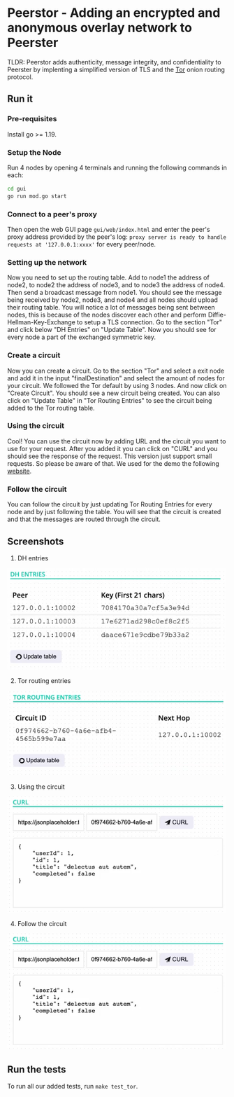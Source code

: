 # Peerstor - Adding an encrypted and anonymous overlay network to Peerster

TLDR: Peerstor adds authenticity, message integrity, and confidentiality to Peerster by implenting a simplified version of TLS and the [Tor](https://www.torproject.org/) onion routing protocol.

## Run it

### Pre-requisites
Install go >= 1.19.

### Setup the Node
Run 4 nodes by opening 4 terminals and running the following commands in each:

```sh
cd gui
go run mod.go start
```

### Connect to a peer's proxy
Then open the web GUI page `gui/web/index.html` and enter the peer's proxy
address provided by the peer's log: `proxy server is ready to handle requests at
'127.0.0.1:xxxx'` for every peer/node. 

### Setting up the network
Now you need to set up the routing table. Add to node1 the address of node2, to node2 the address of node3, and to node3 the address of node4. Then send a broadcast message from node1. You should see the message being received by node2, node3, and node4 and all nodes should upload their routing table. You will notice a lot of messages being sent between nodes, this is because of the nodes discover each other and perform Diffie-Hellman-Key-Exchange to setup a TLS connection. Go to the section "Tor" and click below "DH Entries" on "Update Table". Now you should see for every node a part of the exchanged symmetric key. 

### Create a circuit
Now you can create a circuit. Go to the section "Tor" and select a exit node and add it in the input "finalDestination" and select the amount of nodes for your circuit. We followed the Tor default by using 3 nodes. And now click on "Create Circuit". You should see a new circuit being created. You can also click on "Update Table" in "Tor Routing Entries" to see the circuit being added to the Tor routing table.

### Using the circuit
Cool! You can use the circuit now by adding URL and the circuit you want to use for your request. After you added it you can click on "CURL" and you should see the response of the request. This version just support small requests. So please be aware of that. We used for the demo the following [website](https://jsonplaceholder.typicode.com/todos/1).

### Follow the circuit
You can follow the circuit by just updating Tor Routing Entries for every node and by just following the table. You will see that the circuit is created and that the messages are routed through the circuit.

## Screenshots

1. DH entries

<img src="docs/assets/dhentries.png" width="500px">

2. Tor routing entries

<img src="docs/assets/torentries.png" width="500px">

3. Using the circuit

<img src="docs/assets/circuit.png" width="500px">

4. Follow the circuit
<img src="docs/assets/circuit.png" width="500px">

## Run the tests

To run all our added tests, run `make test_tor`.
